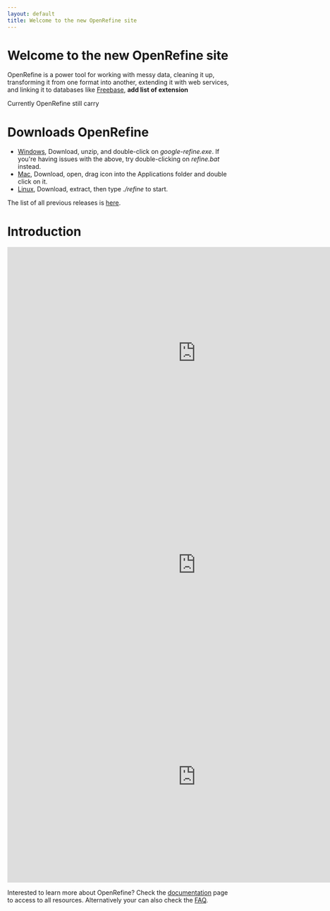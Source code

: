 ```yaml
---
layout: default
title: Welcome to the new OpenRefine site
---
```


# Welcome to the new OpenRefine site


OpenRefine is a power tool for working with messy data, cleaning it up, transforming it from one format into another, extending it with web services, and linking it to databases like [Freebase](http://www.freebase.com/), **add list of extension**

Currently OpenRefine still carry


# Downloads OpenRefine
+ [Windows](http://google-refine.googlecode.com/files/google-refine-2.5-r2407.zip), Download, unzip, and double-click on _google-refine.exe_. If you're having issues with the above, try double-clicking on _refine.bat_ instead.
+ [Mac](http://google-refine.googlecode.com/files/google-refine-2.5-r2407.dmg), Download, open, drag icon into the Applications folder and double click on it.
+ [Linux](http://google-refine.googlecode.com/files/google-refine-2.5-r2407.tar.gz), Download, extract, then type _./refine_ to start.

The list of all previous releases is [here](http://code.google.com/p/google-refine/downloads/list).

# Introduction
<iframe width="853" height="480" src="http://www.youtube.com/embed/B70J_H_zAWM?rel=0" frameborder="0" allowfullscreen></iframe>

<iframe width="853" height="480" src="http://www.youtube.com/embed/cO8NVCs_Ba0?rel=0" frameborder="0" allowfullscreen></iframe>

<iframe width="853" height="480" src="http://www.youtube.com/embed/5tsyz3ibYzk?rel=0" frameborder="0" allowfullscreen></iframe>

Interested to learn more about OpenRefine? Check the [documentation](/documentation) page to access to all resources. Alternatively your can also check the [FAQ](https://github.com/OpenRefine/OpenRefine/wiki/FAQ).

